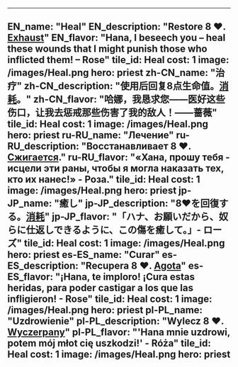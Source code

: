 ---

EN_name: "Heal"
EN_description: "Restore 8 ❤️.  <u>Exhaust</u>"
EN_flavor: "Hana, I beseech you – heal these wounds that I might punish those who inflicted them! – Rose"
tile_id: Heal
cost: 1
image: /images/Heal.png
hero: priest
zh-CN_name: "治疗"
zh-CN_description: "使用后回复8点生命值。<u>消耗</u>。"
zh-CN_flavor: "哈娜，我恳求您——医好这些伤口，让我去惩戒那些伤害了我的敌人！——蔷薇"
tile_id: Heal
cost: 1
image: /images/Heal.png
hero: priest
ru-RU_name: "Лечение"
ru-RU_description: "Восстанавливает 8 ❤️. <u>Сжигается</u>."
ru-RU_flavor: "«Хана, прошу тебя - исцели эти раны, чтобы я могла наказать тех, кто их нанес!» - Роза."
tile_id: Heal
cost: 1
image: /images/Heal.png
hero: priest
jp-JP_name: "癒し"
jp-JP_description: "8❤️を回復する。<u>消耗</u>"
jp-JP_flavor: "「ハナ、お願いだから、奴らに仕返しできるように、この傷を癒して。」- ローズ"
tile_id: Heal
cost: 1
image: /images/Heal.png
hero: priest
es-ES_name: "Curar"
es-ES_description: "Recupera 8 ❤️. <u>Agota</u>"
es-ES_flavor: "¡Hana, te imploro! ¡Cura estas heridas, para poder castigar a los que las infligieron! - Rose"
tile_id: Heal
cost: 1
image: /images/Heal.png
hero: priest
pl-PL_name: "Uzdrowienie"
pl-PL_description: "Wylecz 8 ❤️. <u>Wyczerpany</u>"
pl-PL_flavor: "'Hana mnie uzdrowi, potem mój młot cię uszkodzi!' - Róża"
tile_id: Heal
cost: 1
image: /images/Heal.png
hero: priest
---